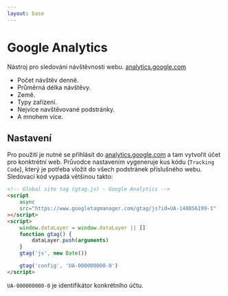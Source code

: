 ```yaml
---
layout: base
---
```


# Google Analytics

Nástroj pro sledování návštěvnosti webu. [analytics.google.com](https://analytics.google.com/)

- Počet návštěv denně.
- Průměrná délka návštěvy.
- Země.
- Typy zařízení.
- Nejvíce navštěvované podstránky.
- A mnohem více.

## Nastavení

Pro použití je nutné se přihlásit do [analytics.google.com](https://analytics.google.com/) a tam vytvořit účet pro konktrétní web. Průvodce nastavením vygeneruje kus kódu (`Tracking Code`), který je potřeba vložit do všech podstránek příslušného webu. Sledovací kód vypadá většinou takto:

```html
<!-- Global site tag (gtag.js) - Google Analytics -->
<script
	async
	src="https://www.googletagmanager.com/gtag/js?id=UA-148856199-1"
></script>
<script>
	window.dataLayer = window.dataLayer || []
	function gtag() {
		dataLayer.push(arguments)
	}
	gtag('js', new Date())

	gtag('config', 'UA-000000000-0')
</script>
```

`UA-000000000-0` je identifikátor konkrétního účtu.
